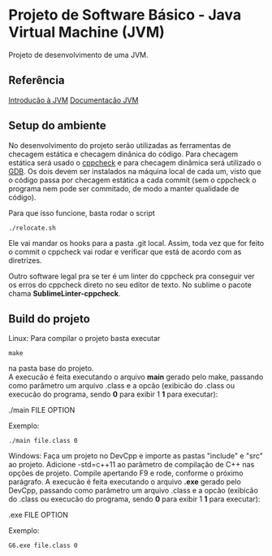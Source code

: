 # Projeto de Software Básico - Java Virtual Machine (JVM)

Projeto de desenvolvimento de uma JVM.


## Referência

[Introducão à JVM](https://www.devmedia.com.br/introducao-ao-java-virtual-machine-jvm/27624)
[Documentacão JVM](https://www.guru99.com/java-virtual-machine-jvm.html)


## Setup do ambiente

No desenvolvimento do projeto serão utilizadas as ferramentas de checagem estática e checagem dinânica do código. Para checagem estática será usado o [cppcheck](http://cppcheck.sourceforge.net/) e para checagem dinâmica será utilizado o [GDB](https://www.gnu.org/software/gdb/download/). Os dois devem ser instalados na máquina local de cada um, visto que o código passa por checagem estática a cada commit (sem o cppcheck o programa nem pode ser commitado, de modo a manter qualidade de código).

Para que isso funcione, basta rodar o script

```
./relocate.sh
```

Ele vai mandar os hooks para a pasta .git local.
Assim, toda vez que for feito o commit o cppcheck vai rodar e verificar que está de acordo com as diretrizes.  

Outro software legal pra se ter é um linter do cppcheck pra conseguir ver os erros do cppcheck direto no seu editor de texto. No sublime o pacote chama **SublimeLinter-cppcheck**.

## Build do projeto

Linux:
Para compilar o projeto basta executar 

```
make
```
na pasta base do projeto.  
A execucão é feita executando o arquivo **main** gerado pelo make, passando como parâmetro um arquivo .class e a opcão (exibicão do .class ou execucão do programa, sendo **0** para exibir 1 **1** para executar):

./main FILE OPTION

Exemplo:
```
./main file.class 0
```


Windows:
Faça um projeto no DevCpp e importe as pastas "include" e "src" ao projeto. Adicione -std=c++11 ao parâmetro de compilação de C++ nas opções de projeto. Compile apertando F9 e rode, conforme o próximo parágrafo.
A execucão é feita executando o arquivo **<nome do projeto>.exe** gerado pelo DevCpp, passando como parâmetro um arquivo .class e a opcão (exibicão do .class ou execucão do programa, sendo **0** para exibir 1 **1** para executar):

<nome do projeto>.exe FILE OPTION

Exemplo:
```
G6.exe file.class 0
```
